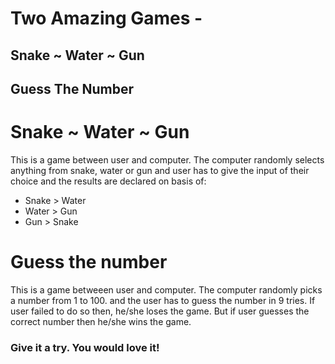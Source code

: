 # Two Amazing Games - 
## Snake ~ Water ~ Gun
## Guess The Number

# Snake ~ Water ~ Gun

This is a game between user and computer. The computer randomly selects anything from snake, water or gun and user has to give the input of their choice and the results are declared on basis of:

* Snake   >   Water
* Water   >   Gun
* Gun     >   Snake

# Guess the number

This is a game betweeen user and computer. The computer randomly picks a number from 1 to 100. and the user has to guess the number in 9 tries. If user failed to do so then, he/she loses the game. But if user guesses the correct number then he/she wins the game.

### Give it a try. You would love it!

